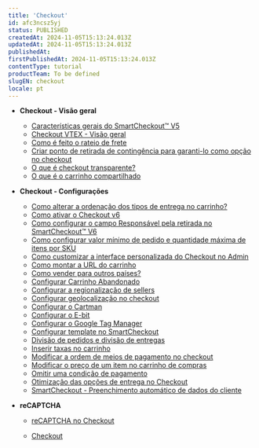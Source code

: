 ```yaml
---
title: 'Checkout'
id: afc3ncsz5yj
status: PUBLISHED
createdAt: 2024-11-05T15:13:24.013Z
updatedAt: 2024-11-05T15:13:24.013Z
publishedAt: 
firstPublishedAt: 2024-11-05T15:13:24.013Z
contentType: tutorial
productTeam: To be defined
slugEN: checkout
locale: pt
---
```


- **Checkout - Visão geral**

  - [Características gerais do SmartCheckout™ V5](pt/docs/tutorial/caracteristicas-gerais-smartcheckout-v5)
  - [Checkout VTEX - Visão geral](pt/docs/tutorial/checkout-vtex-visao-geral)
  - [Como é feito o rateio de frete](pt/docs/tutorial/como-e-feito-o-rateio-de-frete)
  - [Criar ponto de retirada de contingência para garanti-lo como opção no checkout ](pt/docs/tutorial/criar-ponto-de-retirada-de-contingencia-para-garanti-lo-como-opcao-no)
  - [O que é checkout transparente?](pt/docs/tutorial/o-que-e-checkout-transparente)
  - [O que é o carrinho compartilhado](pt/docs/tutorial/o-que-e-o-carrinho-compartilhado)


- **Checkout - Configurações**

  - [Como alterar a ordenação dos tipos de entrega no carrinho?](pt/docs/tutorial/como-alterar-a-ordenacao-dos-tipos-de-entrega-no-carrinho)
  - [Como ativar o Checkout v6](pt/docs/tutorial/ativar-o-checkout-v6)
  - [Como configurar o campo Responsável pela retirada no SmartCheckout™ V6](pt/docs/tutorial/como-configurar-o-campo-responsavel-pela-retirada-no-smartcheckout-tm-v6)
  - [Como configurar valor mínimo de pedido e quantidade máxima de itens por SKU](pt/docs/tutorial/como-configurar-valor-minimo-de-pedido-e-quantidade-maxima-de-itens-por-sku)
  - [Como customizar a interface personalizada do Checkout no Admin](pt/docs/tutorial/como-customizar-a-interface-personalizada-do-checkout-no-admin)
  - [Como montar a URL do carrinho](pt/docs/tutorial/como-montar-a-url-do-carrinho)
  - [Como vender para outros países?](pt/docs/tutorial/como-vender-para-outros-paises)
  - [Configurar Carrinho Abandonado](pt/docs/tutorial/configurar-carrinho-abandonado)
  - [Configurar a regionalização de sellers](pt/docs/tutorial/configurar-a-regionalizacao-de-sellers)
  - [Configurar geolocalização no checkout](pt/docs/tutorial/geolocalizacao-no-checkout)
  - [Configurar o Cartman](pt/docs/tutorial/configurar-o-cartman)
  - [Configurar o E-bit](pt/docs/tutorial/configurando-o-e-bit)
  - [Configurar o Google Tag Manager](pt/docs/tutorial/integracao-com-o-google-tag-manager)
  - [Configurar template no SmartCheckout](pt/docs/tutorial/configurar-template-no-smartcheckout-update)
  - [Divisão de pedidos e divisão de entregas](pt/docs/tutorial/divisao-de-pedidos-e-divisao-de-entregas)
  - [Inserir taxas no carrinho](pt/docs/tutorial/inserir-taxas-no-carrinho)
  - [Modificar a ordem de meios de pagamento no checkout](pt/docs/tutorial/como-modificar-a-ordem-de-meios-de-pagamento-no-checkout)
  - [Modificar o preço de um item no carrinho de compras](pt/docs/tutorial/modificar-o-preco-de-um-item-no-carrinho-de-compras)
  - [Omitir uma condição de pagamento](pt/docs/tutorial/como-omitir-uma-condicao-de-pagamento)
  - [Otimização das opções de entrega no Checkout](pt/docs/tutorial/otimizacao-das-opcoes-de-entrega-no-checkout)
  - [SmartCheckout - Preenchimento automático de dados do cliente](pt/docs/tutorial/smartcheckout-preenchimento-automatico-de-dados-do-cliente)


- **reCAPTCHA**

  - [reCAPTCHA no Checkout](pt/docs/tutorial/recaptcha-no-checkout)


  - [Checkout](pt/docs/tutorial/index-pt-tutorial-checkout)

